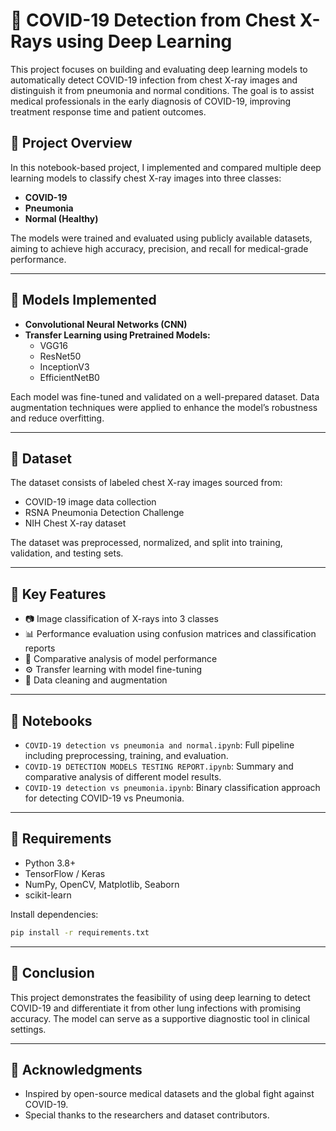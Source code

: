 # 🦠 COVID-19 Detection from Chest X-Rays using Deep Learning
This project focuses on building and evaluating deep learning models to automatically detect COVID-19 infection from chest X-ray images and distinguish it from pneumonia and normal conditions. The goal is to assist medical professionals in the early diagnosis of COVID-19, improving treatment response time and patient outcomes.

## 🚀 Project Overview

In this notebook-based project, I implemented and compared multiple deep learning models to classify chest X-ray images into three classes:

- **COVID-19**
- **Pneumonia**
- **Normal (Healthy)**

The models were trained and evaluated using publicly available datasets, aiming to achieve high accuracy, precision, and recall for medical-grade performance.

---

## 🧠 Models Implemented

- **Convolutional Neural Networks (CNN)**
- **Transfer Learning using Pretrained Models:**
  - VGG16
  - ResNet50
  - InceptionV3
  - EfficientNetB0

Each model was fine-tuned and validated on a well-prepared dataset. Data augmentation techniques were applied to enhance the model’s robustness and reduce overfitting.

---

## 📂 Dataset

The dataset consists of labeled chest X-ray images sourced from:

- COVID-19 image data collection
- RSNA Pneumonia Detection Challenge
- NIH Chest X-ray dataset

The dataset was preprocessed, normalized, and split into training, validation, and testing sets.

---

## 🧪 Key Features

- 📷 Image classification of X-rays into 3 classes
- 📊 Performance evaluation using confusion matrices and classification reports
- 🧬 Comparative analysis of model performance
- ⚙️ Transfer learning with model fine-tuning
- 🧼 Data cleaning and augmentation

---

## 📁 Notebooks

- `COVID-19 detection vs pneumonia and normal.ipynb`: Full pipeline including preprocessing, training, and evaluation.
- `COVID-19 DETECTION MODELS TESTING REPORT.ipynb`: Summary and comparative analysis of different model results.
- `COVID-19 detection vs pneumonia.ipynb`: Binary classification approach for detecting COVID-19 vs Pneumonia.

---

## 📌 Requirements

- Python 3.8+
- TensorFlow / Keras
- NumPy, OpenCV, Matplotlib, Seaborn
- scikit-learn

Install dependencies:

```bash
pip install -r requirements.txt
```

---

## 📎 Conclusion

This project demonstrates the feasibility of using deep learning to detect COVID-19 and differentiate it from other lung infections with promising accuracy. The model can serve as a supportive diagnostic tool in clinical settings.

---

## 🙌 Acknowledgments

- Inspired by open-source medical datasets and the global fight against COVID-19.
- Special thanks to the researchers and dataset contributors.
